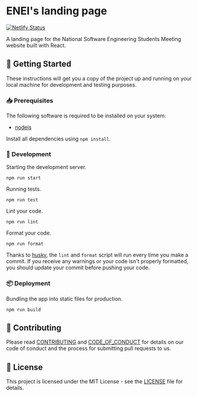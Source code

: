 [contributing]: CONTRIBUTING.md
[code_of_conduct]: CODE_OF_CONDUCT.md
[license]: LICENSE.txt

# ENEI's landing page

[![Netlify Status](https://api.netlify.com/api/v1/badges/32aa2e00-de21-4c39-b40d-3ec0fc0e2bee/deploy-status)](https://app.netlify.com/sites/enei-2020-landing/deploys)

A landing page for the National Software Engineering Students Meeting website
built with React.

## :rocket: Getting Started

These instructions will get you a copy of the project up and running on your
local machine for development and testing purposes.

### :inbox_tray: Prerequisites

The following software is required to be installed on your system:

- [nodejs](https://nodejs.org/en/download/)

Install all dependencies using `npm install`.

### :hammer: Development

Starting the development server.

```
npm run start
```

Running tests.

```
npm run test
```

Lint your code.

```
npm run lint
```

Format your code.

```
npm run format
```

Thanks to [husky](https://github.com/typicode/husky), the `lint` and `format`
script will run every time you make a commit. If you receive any warnings or
your code isn't properly formatted, you should update your commit before pushing
your code.

### :package: Deployment

Bundling the app into static files for production.

```
npm run build
```

## :handshake: Contributing

Please read [CONTRIBUTING][contributing] and [CODE_OF_CONDUCT][code_of_conduct]
for details on our code of conduct and the process for submitting pull requests
to us.

## :memo: License

This project is licensed under the MIT License - see the [LICENSE][license] file
for details.
